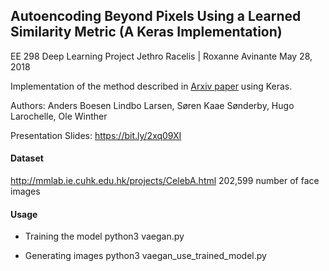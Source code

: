 ## Autoencoding Beyond Pixels Using a Learned Similarity Metric (A Keras Implementation)
EE 298 Deep Learning Project
Jethro Racelis | Roxanne Avinante
May 28, 2018

Implementation of the method described in [Arxiv paper](https://arxiv.org/abs/1512.09300) using Keras.

Authors: Anders Boesen Lindbo Larsen, Søren Kaae Sønderby, Hugo Larochelle, Ole Winther

Presentation Slides: https://bit.ly/2xq09XI

#### Dataset
http://mmlab.ie.cuhk.edu.hk/projects/CelebA.html
202,599 number of face images

#### Usage
* Training the model
python3 vaegan.py

* Generating images
python3 vaegan_use_trained_model.py
